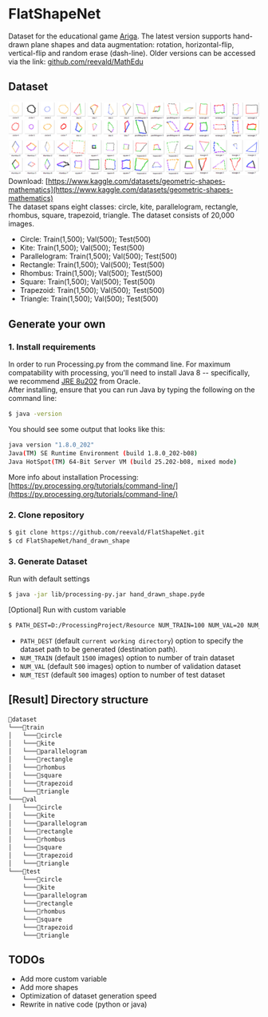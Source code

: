 # FlatShapeNet

Dataset for the educational game [Ariga](https://ariga.profematika.com/). The latest version supports hand-drawn plane shapes and data augmentation: rotation, horizontal-flip, vertical-flip and random erase (dash-line). Older versions can be accessed via the link: [github.com/reevald/MathEdu](https://github.com/reevald/MathEdu)

## Dataset
![Banner Dataset](./hand_drawn_shape/assets/banner.PNG)  
Download: [https://www.kaggle.com/datasets/geometric-shapes-mathematics](https://www.kaggle.com/datasets/geometric-shapes-mathematics)  
The dataset spans eight classes: circle, kite, parallelogram, rectangle, rhombus, square, trapezoid, triangle. The dataset consists of 20,000 images.

- Circle: Train(1,500); Val(500); Test(500)
- Kite: Train(1,500); Val(500); Test(500)
- Parallelogram: Train(1,500); Val(500); Test(500)
- Rectangle: Train(1,500); Val(500); Test(500)
- Rhombus: Train(1,500); Val(500); Test(500)
- Square: Train(1,500); Val(500); Test(500)
- Trapezoid: Train(1,500); Val(500); Test(500)
- Triangle: Train(1,500); Val(500); Test(500)

## Generate your own
### 1. Install requirements  
In order to run Processing.py from the command line. For maximum compatability with processing, you'll need to install Java 8 -- specifically, we recommend [JRE 8u202](https://www.oracle.com/java/technologies/javase/javase8-archive-downloads.html) from Oracle.  
After installing, ensure that you can run Java by typing the following on the command line:
```bash
$ java -version
```
You should see some output that looks like this:
```bash
java version "1.8.0_202"
Java(TM) SE Runtime Environment (build 1.8.0_202-b08)
Java HotSpot(TM) 64-Bit Server VM (build 25.202-b08, mixed mode)
```
More info about installation Processing: [https://py.processing.org/tutorials/command-line/](https://py.processing.org/tutorials/command-line/)
### 2. Clone repository  
```bash
$ git clone https://github.com/reevald/FlatShapeNet.git
$ cd FlatShapeNet/hand_drawn_shape
```
### 3. Generate Dataset
Run with default settings
```bash
$ java -jar lib/processing-py.jar hand_drawn_shape.pyde
```
[Optional] Run with custom variable
```bash
$ PATH_DEST=D:/ProcessingProject/Resource NUM_TRAIN=100 NUM_VAL=20 NUM_TEST=20 java -jar lib/processing-py.jar hand_drawn_shape.pyde
```
- `PATH_DEST` (default `current working directory`) option to specify the dataset path to be generated (destination path). 
- `NUM_TRAIN` (default `1500` images) option to number of train dataset
- `NUM_VAL` (default `500` images) option to number of validation dataset
- `NUM_TEST` (default `500` images) option to number of test dataset
## [Result] Directory structure
```
📂dataset   
└───📂train
│   └───📂circle
│   └───📂kite
│   └───📂parallelogram
│   └───📂rectangle
│   └───📂rhombus
│   └───📂square
│   └───📂trapezoid
│   └───📂triangle
└───📂val
│   └───📂circle
│   └───📂kite
│   └───📂parallelogram
│   └───📂rectangle
│   └───📂rhombus
│   └───📂square
│   └───📂trapezoid
│   └───📂triangle
└───📂test
    └───📂circle
    └───📂kite
    └───📂parallelogram
    └───📂rectangle
    └───📂rhombus
    └───📂square
    └───📂trapezoid
    └───📂triangle
```
## TODOs
- Add more custom variable
- Add more shapes
- Optimization of dataset generation speed
- Rewrite in native code (python or java)